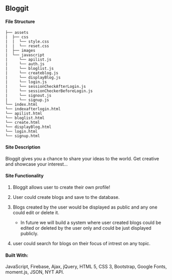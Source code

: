 ## Bloggit

#### File Structure

```
├── assets
|  ├── css
|  |  └── style.css
|  |  └── reset.css
|  ├── images
|  └── javascript
|     └── apilist.js
|     └── auth.js
|     └── bloglist.js
|     └── createblog.js
|     └── displayBlog.js
|     └── login.js
|     └── sessionCheckAfterLogin.js
|     └── sessionCheckerBeforeLogin.js
|     └── signout.js
|     └── signup.js
└── index.html
└── indexafterlogin.html
└── apilist.html
└── bloglist.html
└── create.html
└── displayBlog.html
└── login.html
└── signup.html

```

#### Site Description

Bloggit gives you a chance to share your ideas to the world. Get creative and showcase your interest...

#### Site Functionality

1. Bloggit allows user to create their own profile!

2. User could create blogs and save to the database.

3. Blogs created by the user would be displayed as public and any one could edit or delete it.

   - In future we will build a system where user created blogs could be edited or deleted by the user only and could be just displayed publicly.

4. user could search for blogs on their focus of intrest on any topic.

#### Built With:

JavaScript, Firebase, Ajax, jQuery, HTML 5, CSS 3, Bootstrap, Google Fonts, moment.js, JSON, NYT API.


